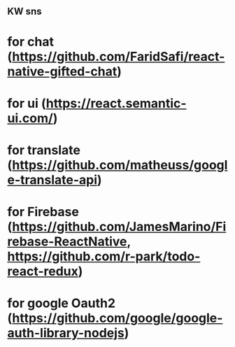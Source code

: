 ## KW sns

# for chat (https://github.com/FaridSafi/react-native-gifted-chat)

# for ui (https://react.semantic-ui.com/)

# for translate (https://github.com/matheuss/google-translate-api)

# for Firebase (https://github.com/JamesMarino/Firebase-ReactNative, https://github.com/r-park/todo-react-redux)

# for google Oauth2 (https://github.com/google/google-auth-library-nodejs)
